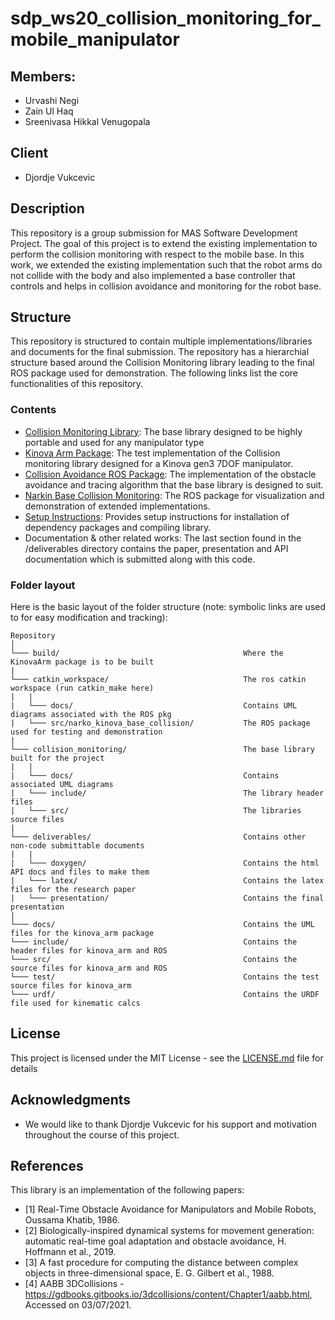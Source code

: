 # sdp_ws20_collision_monitoring_for_mobile_manipulator
## Members:
- Urvashi Negi
- Zain Ul Haq
- Sreenivasa Hikkal Venugopala

## Client
- Djordje Vukcevic

## Description
This repository is a group submission for MAS Software Development Project. The goal of this project is to extend the existing implementation to perform the collision monitoring with respect to the mobile base. In this work, we extended the existing implementation such that the robot arms do not collide with the body and also implemented a base controller that controls and helps in collision avoidance and monitoring for the robot base.

## Structure
This repository is structured to contain multiple implementations/libraries and
documents for the final submission. The repository has a hierarchial structure
based around the Collision Monitoring library leading to the final ROS package
used for demonstration. The following links list the core functionalities of
this repository.

### Contents
- [Collision Monitoring Library](collision_monitoring/README.md):
    The base library designed to be highly portable and used for any manipulator type
- [Kinova Arm Package](src/README.md):
    The test implementation of the Collision monitoring library designed for a
    Kinova gen3 7DOF manipulator.
- [Collision Avoidance ROS Package](catkin_workspace/README.md):
    The implementation of the obstacle avoidance and tracing algorithm that the
    base library is designed to suit.
- [Narkin Base Collision Monitoring](catkin_workspace/src/narko_kinova_base_collision/README.md):
    The ROS package for visualization and demonstration of extended implementations.
- [Setup Instructions](setup_instructions.pdf): Provides setup instructions for installation of dependency packages and compiling library.
- Documentation & other related works: 
    The last section found in the /deliverables directory contains the paper,
    presentation and API documentation which is submitted along with this code.



### Folder layout
Here is the basic layout of the folder
structure (note: symbolic links are used to for easy modification and tracking):

```
Repository
│
└─── build/                                         Where the KinovaArm package is to be built
|
└─── catkin_workspace/                              The ros catkin workspace (run catkin_make here)
|   |
|   └─── docs/                                      Contains UML diagrams associated with the ROS pkg
|   └─── src/narko_kinova_base_collision/           The ROS package used for testing and demonstration
|
└─── collision_monitoring/                          The base library built for the project
|   |
|   └─── docs/                                      Contains associated UML diagrams
|   └─── include/                                   The library header files
|   └─── src/                                       The libraries source files
|
└─── deliverables/                                  Contains other non-code submittable documents
|   |
|   └─── doxygen/                                   Contains the html API docs and files to make them
|   └─── latex/                                     Contains the latex files for the research paper
|   └─── presentation/                              Contains the final presentation
|
└─── docs/                                          Contains the UML files for the kinova_arm package
└─── include/                                       Contains the header files for kinova_arm and ROS
└─── src/                                           Contains the source files for kinova_arm and ROS
└─── test/                                          Contains the test source files for kinova_arm
└─── urdf/                                          Contains the URDF file used for kinematic calcs
```

## License
This project is licensed under the MIT License - see the [LICENSE.md](LICENSE.md) file for details

## Acknowledgments
* We would like to thank Djordje Vukcevic for his support and motivation throughout the course of this project.

## References
This library is an implementation of the following papers:

* [1] Real-Time Obstacle Avoidance for Manipulators and Mobile Robots, Oussama Khatib, 1986.
* [2] Biologically-inspired dynamical systems for movement generation: automatic real-time goal adaptation and obstacle avoidance, H. Hoffmann et al., 2019.
* [3] A fast procedure for computing the distance between complex objects in three-dimensional space, E. G. Gilbert et al., 1988.
* [4] AABB 3DCollisions - https://gdbooks.gitbooks.io/3dcollisions/content/Chapter1/aabb.html, Accessed on 03/07/2021.
